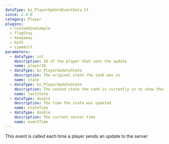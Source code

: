```yaml
---
dataType: bz_PlayerUpdateEventData_V1
since: 2.4.0
category: Player
plugins:
  - CustomZoneSample
  - flagStay
  - keepaway
  - koth
  - timedctf
parameters:
  - dataType: int
    description: ID of the player that sent the update
    name: playerID
  - dataType: bz_PlayerUpdateState
    description: The original state the tank was in
    name: state
  - dataType: bz_PlayerUpdateState
    description: The second state the tank is currently in to show there was an update
    name: lastState
  - dataType: double
    description: The time the state was updated
    name: stateTime
  - dataType: double
    description: The current server time
    name: eventTime
---
```


This event is called each time a player sends an update to the server
